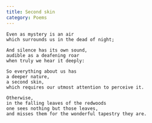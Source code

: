 ```yaml
---
title: Second skin
category: Poems
---
```


    Even as mystery is an air
    which surrounds us in the dead of night;

    And silence has its own sound,
    audible as a deafening roar
    when truly we hear it deeply:

    So everything about us has
    a deeper nature,
    a second skin,
    which requires our utmost attention to perceive it.

    Otherwise,
    in the falling leaves of the redwoods
    one sees nothing but those leaves,
    and misses them for the wonderful tapestry they are.


